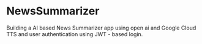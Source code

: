 # NewsSummarizer
Building a AI based News Summarizer app using open ai and Google Cloud TTS and user authentication using JWT - based login.
